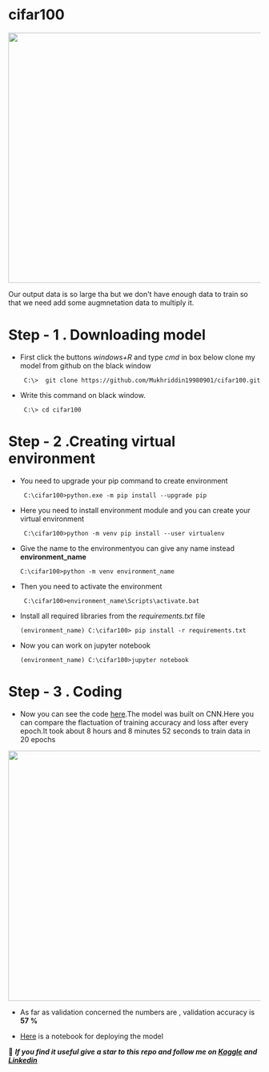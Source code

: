 # cifar100

<img src="https://github.com/Mukhriddin19980901/cifar100/blob/main/images/0_crGF5wBkzhcEu4Yv.jpg" width="700" height="500" />

Our output data is so large tha but we don't have enough data to train so that we need add some augmnetation data to multiply it. 



# Step - 1 . Downloading model

- First click the buttons *windows+R*  and type *cmd* in box below clone my model from github on the black window

       C:\>  git clone https://github.com/Mukhriddin19980901/cifar100.git

- Write this command on black window.
 
       C:\> cd cifar100
 
# Step - 2 .Creating virtual environment 

- You need to upgrade your pip command to create environment

       C:\cifar100>python.exe -m pip install --upgrade pip


- Here you need to install environment module and you can create  your virtual environment

       C:\cifar100>python -m venv pip install --user virtualenv
 
 - Give the name to the environmentyou can give any name instead **environment_name**

       C:\cifar100>python -m venv environment_name

- Then you need to activate the environment

       C:\cifar100>environment_name\Scripts\activate.bat

- Install all required libraries from the *requirements.txt* file

      (environment_name) C:\cifar100> pip install -r requirements.txt

- Now you can work on jupyter notebook

      (environment_name) C:\cifar100>jupyter notebook


# Step - 3 . Coding
 
- Now you can see the code [here](https://github.com/Mukhriddin19980901/cifar100/blob/main/cifar100code.ipynb).The model was built on CNN.Here you can compare the flactuation of training accuracy and loss after every epoch.It took about 8 hours and 8 minutes 52 seconds to train data in 20 epochs


<img src="https://github.com/Mukhriddin19980901/cifar100/blob/main/images/cifar100accur.png" width="700" height="500" />


- As far as validation concerned the numbers are  , validation accuracy is **57 %**

- [Here]() is a notebook for  deploying the model 

🔴 ***If you find it useful give a star to this repo and follow me on [Kaggle](https://www.kaggle.com/muhriddinmalik) and [Linkedin](https://www.linkedin.com/in/mukhriddin-khaydarov-8a9729209?lipi=urn%3Ali%3Apage%3Ad_flagship3_profile_view_base_contact_details%3Bay%2BB1xqoRZKf2DcZnvkRVw%3D%3D)***

